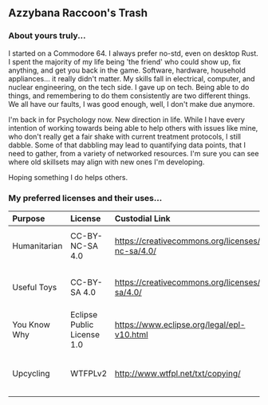 ## Azzybana Raccoon's Trash

### About yours truly...
I started on a Commodore 64. I always prefer no-std, even on desktop Rust. I spent the majority of my life being 'the friend' who could show up, fix anything, and get you back in the game. Software, hardware, household appliances... it really didn't matter. My skills fall in electrical, computer, and nuclear engineering, on the tech side. I gave up on tech. Being able to do things, and remembering to do them consistently are two different things. We all have our faults, I was good enough, well, I don't make due anymore. 

I'm back in for Psychology now. New direction in life. While I have every intention of working towards being able to help others with issues like mine, who don't really get a fair shake with current treatment protocols, I still dabble. Some of that dabbling may lead to quantifying data points, that I need to gather, from a variety of networked resources. I'm sure you can see where old skillsets may align with new ones I'm developing. 

Hoping something I do helps others. 

### My preferred licenses and their uses...

| Purpose | License | Custodial Link | Logo |
|:--|:--|:--|:--:|
| Humanitarian | CC-BY-NC-SA 4.0 | https://creativecommons.org/licenses/by-nc-sa/4.0/ | <img src="https://mirrors.creativecommons.org/presskit/buttons/88x31/svg/by-nc-sa.svg" alt="CC-BY-NC-SA 4.0" width="220" height="77"/> |
| Useful Toys | CC-BY-SA 4.0 | https://creativecommons.org/licenses/by-sa/4.0/ | <img src="https://mirrors.creativecommons.org/presskit/buttons/88x31/svg/by-sa.svg" alt="CC-BY-SA 4.0" width="220" height="77"/> |
| You Know Why | Eclipse Public License 1.0 | https://www.eclipse.org/legal/epl-v10.html | <img src="https://fossa.com/blog/content/images/size/w800h400/2021/11/eclipse.png" alt="Eclipse Public License Logo" width="154" height="77"/> |
| Upcycling | WTFPLv2 | http://www.wtfpl.net/txt/copying/ | <img src="http://www.wtfpl.net/wp-content/uploads/2012/12/wtfpl.svg" alt="WTFPLv2 Logo" width="120" height="80"/>&nbsp;<img src="https://www.debian.org/logos/hexagonal.png" alt="DFSG-Compatible" width="80" height="80"/> |
